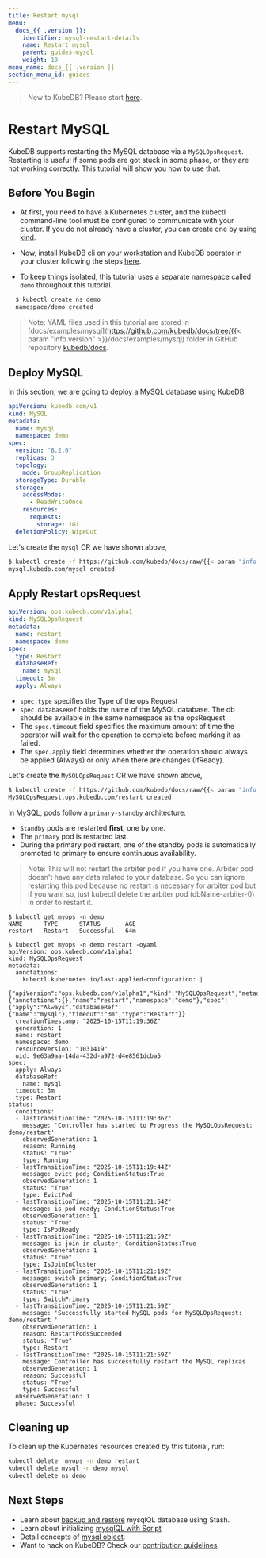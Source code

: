 ```yaml
---
title: Restart mysql
menu:
  docs_{{ .version }}:
    identifier: mysql-restart-details
    name: Restart mysql
    parent: guides-mysql
    weight: 10
menu_name: docs_{{ .version }}
section_menu_id: guides
---
```


> New to KubeDB? Please start [here](/docs/README.md).

# Restart MySQL

KubeDB supports restarting the MySQL database via a `MySQLOpsRequest`. Restarting is useful if some pods are got stuck in some phase, or they are not working correctly. This tutorial will show you how to use that.

## Before You Begin

- At first, you need to have a Kubernetes cluster, and the kubectl command-line tool must be configured to communicate with your cluster. If you do not already have a cluster, you can create one by using [kind](https://kind.sigs.k8s.io/docs/user/quick-start/).

- Now, install KubeDB cli on your workstation and KubeDB operator in your cluster following the steps [here](/docs/setup/README.md).

- To keep things isolated, this tutorial uses a separate namespace called `demo` throughout this tutorial.

```bash
  $ kubectl create ns demo
  namespace/demo created
```

> Note: YAML files used in this tutorial are stored in [docs/examples/mysql](https://github.com/kubedb/docs/tree/{{< param "info.version" >}}/docs/examples/mysql) folder in GitHub repository [kubedb/docs](https://github.com/kubedb/docs).

## Deploy MySQL

In this section, we are going to deploy a MySQL database using KubeDB.

```yaml
apiVersion: kubedb.com/v1
kind: MySQL
metadata:
  name: mysql
  namespace: demo
spec:
  version: "8.2.0"
  replicas: 3
  topology:
    mode: GroupReplication
  storageType: Durable
  storage:
    accessModes:
      - ReadWriteOnce
    resources:
      requests:
        storage: 1Gi
  deletionPolicy: WipeOut
```

Let's create the `mysql` CR we have shown above,

```bash
$ kubectl create -f https://github.com/kubedb/docs/raw/{{< param "info.version" >}}/docs/examples/mysql/restart/mysql.yaml
mysql.kubedb.com/mysql created
```

## Apply Restart opsRequest

```yaml
apiVersion: ops.kubedb.com/v1alpha1
kind: MySQLOpsRequest
metadata:
  name: restart
  namespace: demo
spec:
  type: Restart
  databaseRef:
    name: mysql
  timeout: 3m
  apply: Always
```

- `spec.type` specifies the Type of the ops Request
- `spec.databaseRef` holds the name of the MySQL database.  The db should be available in the same namespace as the opsRequest
- The `spec.timeout` field specifies the maximum amount of time the operator will wait for the operation to complete before marking it as failed.
- The `spec.apply` field determines whether the operation should always be applied (Always) or only when there are changes (IfReady).

Let's create the `MySQLOpsRequest` CR we have shown above,

```bash
$ kubectl create -f https://github.com/kubedb/docs/raw/{{< param "info.version" >}}/docs/examples/mysql/restart/restart.yaml
MySQLOpsRequest.ops.kubedb.com/restart created
```
In MySQL, pods follow a `primary-standby` architecture:

- `Standby` pods are restarted **first**, one by one.
- The `primary` pod is restarted last.
- During the primary pod restart, one of the standby pods is automatically promoted to primary to ensure continuous availability.

> Note: This will not restart the arbiter pod if you have one. Arbiter pod doesn't have any data related to your database. So you can ignore restarting this pod because no restart is necessary for arbiter pod but if you want so, just kubectl delete the arbiter pod (dbName-arbiter-0) in order to restart it.

```shell
$ kubectl get myops -n demo
NAME      TYPE      STATUS       AGE
restart   Restart   Successful   64m

$ kubectl get myops -n demo restart -oyaml
apiVersion: ops.kubedb.com/v1alpha1
kind: MySQLOpsRequest
metadata:
  annotations:
    kubectl.kubernetes.io/last-applied-configuration: |
      {"apiVersion":"ops.kubedb.com/v1alpha1","kind":"MySQLOpsRequest","metadata":{"annotations":{},"name":"restart","namespace":"demo"},"spec":{"apply":"Always","databaseRef":{"name":"mysql"},"timeout":"3m","type":"Restart"}}
  creationTimestamp: "2025-10-15T11:19:36Z"
  generation: 1
  name: restart
  namespace: demo
  resourceVersion: "1031419"
  uid: 9e63a9aa-14da-432d-a972-d4e8561dcba5
spec:
  apply: Always
  databaseRef:
    name: mysql
  timeout: 3m
  type: Restart
status:
  conditions:
  - lastTransitionTime: "2025-10-15T11:19:36Z"
    message: 'Controller has started to Progress the MySQLOpsRequest: demo/restart'
    observedGeneration: 1
    reason: Running
    status: "True"
    type: Running
  - lastTransitionTime: "2025-10-15T11:19:44Z"
    message: evict pod; ConditionStatus:True
    observedGeneration: 1
    status: "True"
    type: EvictPod
  - lastTransitionTime: "2025-10-15T11:21:54Z"
    message: is pod ready; ConditionStatus:True
    observedGeneration: 1
    status: "True"
    type: IsPodReady
  - lastTransitionTime: "2025-10-15T11:21:59Z"
    message: is join in cluster; ConditionStatus:True
    observedGeneration: 1
    status: "True"
    type: IsJoinInCluster
  - lastTransitionTime: "2025-10-15T11:21:19Z"
    message: switch primary; ConditionStatus:True
    observedGeneration: 1
    status: "True"
    type: SwitchPrimary
  - lastTransitionTime: "2025-10-15T11:21:59Z"
    message: 'Successfully started MySQL pods for MySQLOpsRequest: demo/restart '
    observedGeneration: 1
    reason: RestartPodsSucceeded
    status: "True"
    type: Restart
  - lastTransitionTime: "2025-10-15T11:21:59Z"
    message: Controller has successfully restart the MySQL replicas
    observedGeneration: 1
    reason: Successful
    status: "True"
    type: Successful
  observedGeneration: 1
  phase: Successful

```


## Cleaning up

To clean up the Kubernetes resources created by this tutorial, run:

```bash
kubectl delete  myops -n demo restart
kubectl delete mysql -n demo mysql
kubectl delete ns demo
```

## Next Steps

- Learn about [backup and restore](/docs/guides/mysql/backup/kubestash/overview/index.md) mysqlQL database using Stash.
- Learn about initializing [mysqlQL with Script](/docs/guides/mysql/initialization/index.md)
- Detail concepts of [mysql object](/docs/guides/mysql/concepts/mysqldatabase/index.md).
- Want to hack on KubeDB? Check our [contribution guidelines](https://kubedb.com/docs/v2025.8.31/welcome/contributing/).
